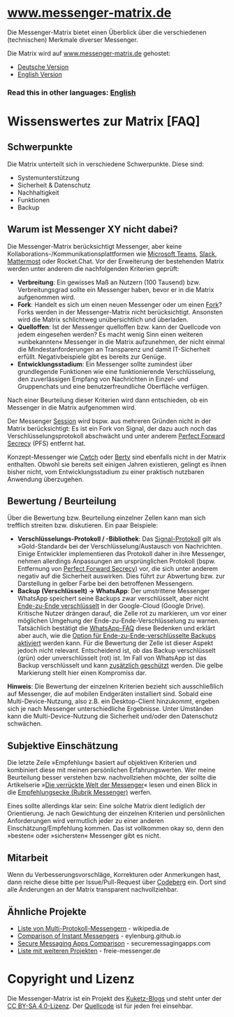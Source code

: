 # www.messenger-matrix.de

Die Messenger-Matrix bietet einen Überblick über die verschiedenen (technischen) Merkmale diverser Messenger. 

Die Matrix wird auf <a href="https://www.messenger-matrix.de/">www.messenger-matrix.de</a> gehostet:
* <a href="https://www.messenger-matrix.de/messenger-matrix.html">Deutsche Version</a>
* <a href="https://www.messenger-matrix.de/messenger-matrix-en.html">English Version</a>

### Read this in other languages: <a href="https://codeberg.org/kuketzblog/www.messenger-matrix.de/src/branch/main/README-en.md">English</a>

# Wissenswertes zur Matrix [FAQ] 

## Schwerpunkte

Die Matrix unterteilt sich in verschiedene Schwerpunkte. Diese sind:
* Systemunterstützung
* Sicherheit & Datenschutz
* Nachhaltigkeit
* Funktionen
* Backup

## Warum ist Messenger XY nicht dabei?

Die Messenger-Matrix berücksichtigt Messenger, aber keine Kollaborations-/Kommunikationsplattformen wie <a href="https://de.wikipedia.org/wiki/Microsoft_Teams">Microsoft Teams</a>, <a href="https://de.wikipedia.org/wiki/Slack_(Software)">Slack</a>, <a href="https://de.wikipedia.org/wiki/Mattermost">Mattermost</a> oder Rocket.Chat. Vor der Erweiterung der bestehenden Matrix werden unter anderem die nachfolgenden Kriterien geprüft:

* **Verbreitung**: Ein gewisses Maß an Nutzern (100 Tausend) bzw. Verbreitungsgrad sollte ein Messenger haben, bevor er in die Matrix aufgenommen wird.
* **Fork**: Handelt es sich um einen neuen Messenger oder um einen <a href="https://de.wikipedia.org/wiki/Abspaltung_(Softwareentwicklung)">Fork</a>? Forks werden in der Messenger-Matrix nicht berücksichtigt. Ansonsten wird die Matrix schlichtweg unübersichtlich und überladen.
* **Quelloffen**: Ist der Messenger quelloffen bzw. kann der Quellcode von jedem eingesehen werden? Es macht wenig Sinn einen weiteren »unbekannten« Messenger in die Matrix aufzunehmen, der nicht einmal die Mindestanforderungen an Transparenz und damit IT-Sicherheit erfüllt. Negativbeispiele gibt es bereits zur Genüge.
* **Entwicklungsstadium**: Ein Messenger sollte zumindest über grundlegende Funktionen wie eine funktionierende Verschlüsselung, den zuverlässigen Empfang von Nachrichten in Einzel- und Gruppenchats und eine benutzerfreundliche Oberfläche verfügen. 

Nach einer Beurteilung dieser Kriterien wird dann entschieden, ob ein Messenger in die Matrix aufgenommen wird.

Der Messenger <a href="https://getsession.org/">Session</a> wird bspw. aus mehreren Gründen nicht in der Matrix berücksichtigt: Es ist ein Fork von Signal, der dazu auch noch das Verschlüsselungsprotokoll abschwächt und unter anderem <a href="https://de.wikipedia.org/wiki/Perfect_Forward_Secrecy">Perfect Forward Secrecy</a> (PFS) entfernt hat. 

Konzept-Messenger wie <a href="https://cwtch.im/">Cwtch</a> oder <a href="https://berty.tech/">Berty</a> sind ebenfalls nicht in der Matrix enthalten. Obwohl sie bereits seit einigen Jahren existieren, gelingt es ihnen bisher nicht, vom Entwicklungsstadium zu einer praktisch nutzbaren Anwendung überzugehen.

## Bewertung / Beurteilung

Über die Bewertung bzw. Beurteilung einzelner Zellen kann man sich trefflich streiten bzw. diskutieren. Ein paar Beispiele:

* **Verschlüsselungs-Protokoll / -Bibliothek**: Das <a href="https://de.wikipedia.org/wiki/Signal-Protokoll">Signal-Protokoll</a> gilt als »Gold-Standard« bei der Verschlüsselung/Austausch von Nachrichten. Einige Entwickler implementieren das Protokoll daher in ihre Messenger, nehmen allerdings Anpassungen am ursprünglichen Protokoll (bspw. Entfernung von <a href="https://de.wikipedia.org/wiki/Perfect_Forward_Secrecy">Perfect Forward Secrecy</a>) vor, die sich unter anderem negativ auf die Sicherheit auswirken. Dies führt zur Abwertung bzw. zur Darstellung in gelber Farbe bei den betroffenen Messengern.
* **Backup (Verschlüsselt) -> WhatsApp**: Der umstrittene Messenger WhatsApp speichert seine Backups zwar verschlüsselt, aber nicht <a href="https://de.wikipedia.org/wiki/Ende-zu-Ende-Verschl%C3%BCsselung">Ende-zu-Ende verschlüsselt</a> in der Google-Cloud (Google Drive). Kritische Nutzer drängen darauf, die Zelle rot zu markieren, um vor einer möglichen Umgehung der Ende-zu-Ende-Verschlüsselung zu warnen. Tatsächlich bestätigt die <a href="https://faq.whatsapp.com/407643231403807/?locale=de_DE&amp;cms_platform=android">WhatsApp-FAQ</a> diese Bedenken und erklärt aber auch, wie die <a href="https://faq.whatsapp.com/1246476872801203?locale=de_DE">Option für Ende-zu-Ende-verschlüsselte Backups aktiviert</a> werden kann. Für die Bewertung der Zelle ist dieser Aspekt jedoch nicht relevant. Entscheidend ist, ob das Backup verschlüsselt (grün) oder unverschlüsselt (rot) ist. Im Fall von WhatsApp ist das Backup verschlüsselt und kann <a href="https://faq.whatsapp.com/1246476872801203?locale=de_DE">zusätzlich geschützt</a> werden. Die gelbe Markierung stellt hier einen Kompromiss dar.

**Hinweis**: Die Bewertung der einzelnen Kriterien bezieht sich ausschließlich auf Messenger, die auf mobilen Endgeräten installiert sind. Sobald eine Multi-Device-Nutzung, also z.B. ein Desktop-Client hinzukommt, ergeben sich je nach Messenger unterschiedliche Ergebnisse. Unter Umständen kann die Multi-Device-Nutzung die Sicherheit und/oder den Datenschutz schwächen.

## Subjektive Einschätzung 

Die letzte Zeile »Empfehlung« basiert auf objektiven Kriterien und kombiniert diese mit meinen persönlichen Erfahrungswerten. Wer meine Beurteilung besser verstehen bzw. nachvollziehen möchte, der sollte die Artikelserie »<a href="https://www.kuketz-blog.de/die-verrueckte-welt-der-messenger-messenger-teil1/">Die verrückte Welt der Messenger</a>« lesen und einen Blick in die <a href="https://www.kuketz-blog.de/empfehlungsecke/#messenger">Empfehlungsecke (Rubrik Messenger)</a> werfen.

Eines sollte allerdings klar sein: Eine solche Matrix dient lediglich der Orientierung. Je nach Gewichtung der einzelnen Kriterien und persönlichen Anforderungen wird vermutlich jeder zu einer anderen Einschätzung/Empfehlung kommen. Das ist vollkommen okay so, denn den »besten« oder »sichersten« Messenger gibt es nicht.

## Mitarbeit

Wenn du Verbesserungsvorschläge, Korrekturen oder Anmerkungen hast, dann reiche diese bitte per Issue/Pull-Request über <a href="https://codeberg.org/kuketzblog/www.messenger-matrix.de">Codeberg</a> ein. Dort sind alle Änderungen an der Matrix transparent nachvollziehbar.

## Ähnliche Projekte

* <a href="https://de.wikipedia.org/wiki/Liste_von_Multi-Protokoll-Messengern">Liste von Multi-Protokoll-Messengern</a> - wikipedia.de
* <a href="https://eylenburg.github.io/im_comparison.htm">Comparison of Instant Messengers</a> - eylenburg.github.io
* <a href="https://www.securemessagingapps.com/">Secure Messaging Apps Comparison</a> - securemessagingapps.com
* <a href="https://www.freie-messenger.de/systemvergleich/externe_vergleiche/">Liste mit weiteren Projekten</a> - freie-messenger.de

# Copyright und Lizenz

Die Messenger-Matrix ist ein Projekt des <a href="https://www.kuketz-blog.de/">Kuketz-Blogs</a> und steht unter der <a href="https://creativecommons.org/licenses/by-sa/4.0/deed.de">CC BY-SA 4.0-Lizenz</a>. Der <a href="https://codeberg.org/kuketzblog/www.messenger-matrix.de">Quellcode</a> ist für jeden frei einsehbar. 